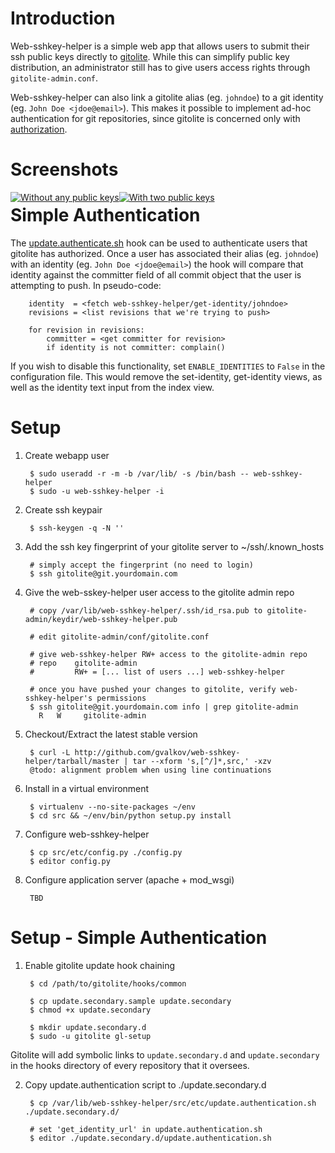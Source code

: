 Introduction
============

Web-sshkey-helper is a simple web app that allows users to submit their ssh
public keys directly to [gitolite][gitolite]. While this can simplify public
key distribution, an administrator still has to give users access rights
through `gitolite-admin.conf`.

Web-sshkey-helper can also link a gitolite alias (eg. `johndoe`) to a git
identity (eg.  `John Doe <jdoe@email>`). This makes it possible to implement
ad-hoc authentication for git repositories, since gitolite is concerned only
with [authorization][gitolite-auth].


Screenshots
===========

<div style='float:left'>
<a href='https://github.com/gvalkov/web-sshkey-helper/raw/master/.screenshots/1.png'>
<img align='top' src='https://github.com/gvalkov/web-sshkey-helper/raw/master/.screenshots/1.th.png' alt='Without any public keys' /> 
</a>
</div>

<div style='float:left;'>
<a href='https://github.com/gvalkov/web-sshkey-helper/raw/master/.screenshots/2.png'>
<img align='top' src='https://github.com/gvalkov/web-sshkey-helper/raw/master/.screenshots/2.th.png' alt='With two public keys' /> 
</a>
</div>


Simple Authentication
=====================

The [update.authenticate.sh][update] hook can be used to authenticate users
that gitolite has authorized. Once a user has associated their alias (eg.
`johndoe`) with an identity (eg. `John Doe <jdoe@email>`) the hook will compare
that identity against the committer field of all commit object that the user is
attempting to push. In pseudo-code:

        identity  = <fetch web-sshkey-helper/get-identity/johndoe>
        revisions = <list revisions that we're trying to push>

        for revision in revisions:
            committer = <get committer for revision>
            if identity is not committer: complain()

If you wish to disable this functionality, set `ENABLE_IDENTITIES` to `False`
in the configuration file. This would remove the set-identity, get-identity
views, as well as the identity text input from the index view.


Setup
=====

1. Create webapp user 

        $ sudo useradd -r -m -b /var/lib/ -s /bin/bash -- web-sshkey-helper
        $ sudo -u web-sshkey-helper -i

2. Create ssh keypair

        $ ssh-keygen -q -N ''

3. Add the ssh key fingerprint of your gitolite server to ~/ssh/.known\_hosts

        # simply accept the fingerprint (no need to login)
        $ ssh gitolite@git.yourdomain.com

4. Give the web-sskey-helper user access to the gitolite admin repo

        # copy /var/lib/web-sshkey-helper/.ssh/id_rsa.pub to gitolite-admin/keydir/web-sshkey-helper.pub

        # edit gitolite-admin/conf/gitolite.conf

        # give web-sshkey-helper RW+ access to the gitolite-admin repo
        # repo    gitolite-admin
        #         RW+ = [... list of users ...] web-sshkey-helper

        # once you have pushed your changes to gitolite, verify web-sshkey-helper's permissions
        $ ssh gitolite@git.yourdomain.com info | grep gitolite-admin
          R   W     gitolite-admin

5. Checkout/Extract the latest stable version

        $ curl -L http://github.com/gvalkov/web-sshkey-helper/tarball/master | tar --xform 's,[^/]*,src,' -xzv  
        @todo: alignment problem when using line continuations

6. Install in a virtual environment

        $ virtualenv --no-site-packages ~/env
        $ cd src && ~/env/bin/python setup.py install

6. Configure web-sshkey-helper

        $ cp src/etc/config.py ./config.py
        $ editor config.py 

7. Configure application server (apache + mod\_wsgi)

        TBD


Setup - Simple Authentication
=============================

1. Enable gitolite update hook chaining

        $ cd /path/to/gitolite/hooks/common

        $ cp update.secondary.sample update.secondary
        $ chmod +x update.secondary

        $ mkdir update.secondary.d
        $ sudo -u gitolite gl-setup

Gitolite will add symbolic links to `update.secondary.d` and `update.secondary`
in the hooks directory of every repository that it oversees.

2. Copy update.authentication script to ./update.secondary.d

        $ cp /var/lib/web-sshkey-helper/src/etc/update.authentication.sh  ./update.secondary.d/

        # set 'get_identity_url' in update.authentication.sh
        $ editor ./update.secondary.d/update.authentication.sh


[gitolite]:      http://github.com/sitaramc/gitolite
[gitolite-auth]: http://sitaramc.github.com/gitolite/doc/authentication-vs-authorisation.html
[update]:        http://github.com/gvalkov/web-sshkey-helper/etc/update.authenticate.sh
